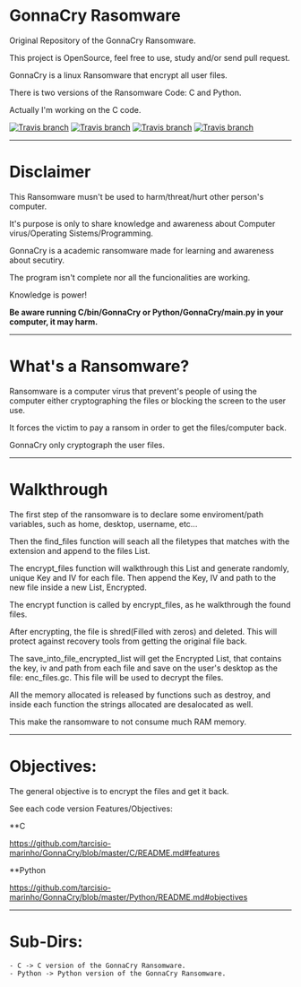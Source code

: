 # GonnaCry Rasomware 
Original Repository of the GonnaCry Ransomware.

This project is OpenSource, feel free to use, study and/or send pull request.

GonnaCry is a linux Ransomware that encrypt all user files.

There is two versions of the Ransomware Code: C and Python.

Actually I'm working on the C code.


[![Travis branch](https://img.shields.io/travis/rust-lang/rust/master.svg)](https://github.com/tarcisio-marinho/GonnaCry)
[![Travis branch](https://img.shields.io/cran/l/devtools.svg)](https://github.com/tarcisio-marinho/GonnaCry/blob/master/LICENSE)
[![Travis branch](https://img.shields.io/badge/made%20with-%3C3-red.svg)](https://github.com/tarcisio-marinho/GonnaCry)
[![Travis branch](https://img.shields.io/github/stars/tarcisio-marinho/GonnaCry.svg)](https://github.com/tarcisio-marinho/GonnaCry/stargazers)
    
-------------

# Disclaimer
This Ransomware musn't be used to harm/threat/hurt other person's computer.

It's purpose is only to share knowledge and awareness about Computer virus/Operating Sistems/Programming.

GonnaCry is a academic ransomware made for learning and awareness about secutiry.

The program isn't complete nor all the funcionalities are working.

Knowledge is power!


**Be aware running C/bin/GonnaCry or Python/GonnaCry/main.py in your computer, it may harm.**

-------------

# What's a Ransomware?
Ransomware is a computer virus that prevent's people of using the computer either cryptographing the files or blocking the screen to the user use.

It forces the victim to pay a ransom in order to get the files/computer back.

GonnaCry only cryptograph the user files.

-------------

# Walkthrough
The first step of the ransomware is to declare some enviroment/path variables, 
such as home, desktop, username, etc...

Then the find_files function will seach all the filetypes that matches with the extension
and append to the files List.

The encrypt_files function will walkthrough this List and generate randomly, unique Key and IV 
for each file. Then append the Key, IV and path to the new file inside a new List, Encrypted.

The encrypt function is called by encrypt_files, as he walkthrough the found files.

After encrypting, the file is shred(Filled with zeros) and deleted. This will protect against
recovery tools from getting the original file back.

The save_into_file_encrypted_list will get the Encrypted List, that contains the key, iv and path from each file
and save on the user's desktop as the file: enc_files.gc. This file will be used to decrypt the files.

All the memory allocated is released by functions such as destroy, and inside each function the strings allocated
are desalocated as well.

This make the ransomware to not consume much RAM memory.

-------------

# Objectives:
The general objective is to encrypt the files and get it back.

See each code version Features/Objectives:

**C

https://github.com/tarcisio-marinho/GonnaCry/blob/master/C/README.md#features

**Python

https://github.com/tarcisio-marinho/GonnaCry/blob/master/Python/README.md#objectives

-------------

# Sub-Dirs:
    - C -> C version of the GonnaCry Ransomware.
    - Python -> Python version of the GonnaCry Ransomware.
